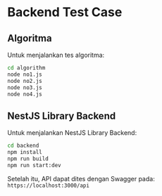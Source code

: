 # Backend Test Case

## Algoritma

Untuk menjalankan tes algoritma:
```bash
cd algorithm
node no1.js
node no2.js
node no3.js
node no4.js
```

## NestJS Library Backend

Untuk menjalankan NestJS Library Backend:
```bash
cd backend
npm install
npm run build
npm run start:dev
```

Setelah itu, API dapat dites dengan Swagger pada:
`https://localhost:3000/api`

